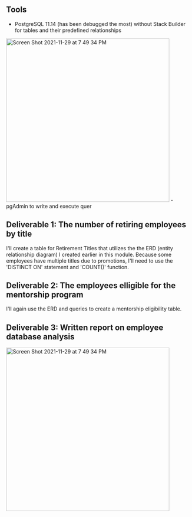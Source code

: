 ## Tools
- PostgreSQL 11.14 (has been debugged the most) without Stack Builder for tables and their predefined relationships
<img width="443" alt="Screen Shot 2021-11-29 at 7 49 34 PM" src="https://user-images.githubusercontent.com/89936913/143982575-252f5e9e-5296-4f2e-a402-95a00f32875a.png">
- pgAdmin to write and execute quer

## Deliverable 1: The number of retiring employees by title
I'll create a table for Retirement Titles that utilizes the the ERD (entity relationship diagram) I created earlier in this module. Because some employees have multiple titles due to promotions, I'll need to use the 'DISTINCT ON' statement and 'COUNT()' function. 

## Deliverable 2: The employees elligible for the mentorship program
I'll again use the ERD and queries to create a mentorship eligibility table. 

## Deliverable 3: Written report on employee database analysis


<img width="443" alt="Screen Shot 2021-11-29 at 7 49 34 PM" src="https://user-images.githubusercontent.com/89936913/143982575-252f5e9e-5296-4f2e-a402-95a00f32875a.png">
